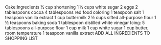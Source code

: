 Cake:Ingredients
½ cup shortening
1 ½ cups white sugar
2 eggs
2 tablespoons cocoa
4 tablespoons red food coloring
1 teaspoon salt
1 teaspoon vanilla extract
1 cup buttermilk
2 ½ cups sifted all-purpose flour
1 ½ teaspoons baking soda
1 tablespoon distilled white vinegar
Icing:
5 tablespoons all-purpose flour
1 cup milk
1 cup white sugar
1 cup butter, room temperature
1 teaspoon vanilla extract
ADD ALL INGREDIENTS TO SHOPPING LIST 
